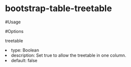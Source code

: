 # bootstrap-table-treetable



#Usage

<script src="src/bootstrap-table-treetable .js"></script>

#Options
<p>treetable </p>
<li>type: Boolean</li>
<li>description: Set true to allow the treetable in one column.</li>
<li>default:  false </li>

